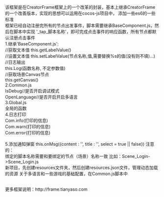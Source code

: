 该框架是在CreatorFrame框架上的一个改革的封装，基本上继承CreatorFrame的一个改善版本，实现的思想可以运用在cocos-js项目中，
添加一些es6的一些标准
<br>
框架已经自动注册完所有的节点出发事件，脚本需要继承BaseComponent.js，然后在脚本中实现
'_tap_脚本名称'，即可完成点击事件的响应函数，所有节点都默认注册点击事件 
<br>
1.继承'BaseComponent.js':
<br>
//获取文本值
this.getLabelValue()
<br>
//设置文本值
this.setLabelValue(节点名称,值,需要替换%s的值(没有则不填)...)
<br>
//日志输出
<br>
this.Log(函数名称, 不定参数值)
<br>
//获取场景Canvas节点
<br>
this.getCanvas()
<br>
2.Common.js
<br>
IsDebug//是否开启调试模式
<br>
OpenLanguage//是否开启开启多语言
<br>
3.Global.js
<br>
全局的函数
<br>
4.日志打印<br>
Com.info(打印的信息)<br>
Com.warn(打印的信息)<br>
Com.error(打印的信息)<br>
<br>
5.添加通知弹窗
this.onMsg({content : '', title : '', select = true || false})
注意的：
<br>
    绑定的脚本名称需要和要绑定的节点（场景）名称一致
    比如：Scene_Login->Scene_Login.js
    <br>
    新项目，先创建resources文件夹，然后创建resources.json文件，管理动态加载的资源
    关于多语言和一些游戏的基础配置，在Common.js脚本中


<br>
更多框架说明：http://frame.tianyaso.com
